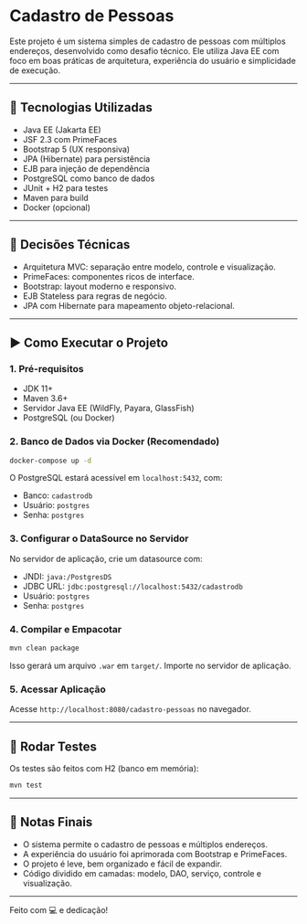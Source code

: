 
# Cadastro de Pessoas

Este projeto é um sistema simples de cadastro de pessoas com múltiplos endereços, desenvolvido como desafio técnico. Ele utiliza Java EE com foco em boas práticas de arquitetura, experiência do usuário e simplicidade de execução.

---

## 🔧 Tecnologias Utilizadas

- Java EE (Jakarta EE)
- JSF 2.3 com PrimeFaces
- Bootstrap 5 (UX responsiva)
- JPA (Hibernate) para persistência
- EJB para injeção de dependência
- PostgreSQL como banco de dados
- JUnit + H2 para testes
- Maven para build
- Docker (opcional)

---

## 📐 Decisões Técnicas

- Arquitetura MVC: separação entre modelo, controle e visualização.
- PrimeFaces: componentes ricos de interface.
- Bootstrap: layout moderno e responsivo.
- EJB Stateless para regras de negócio.
- JPA com Hibernate para mapeamento objeto-relacional.

---

## ▶️ Como Executar o Projeto

### 1. Pré-requisitos

- JDK 11+
- Maven 3.6+
- Servidor Java EE (WildFly, Payara, GlassFish)
- PostgreSQL (ou Docker)

### 2. Banco de Dados via Docker (Recomendado)

```bash
docker-compose up -d
```

O PostgreSQL estará acessível em `localhost:5432`, com:
- Banco: `cadastrodb`
- Usuário: `postgres`
- Senha: `postgres`

### 3. Configurar o DataSource no Servidor

No servidor de aplicação, crie um datasource com:
- JNDI: `java:/PostgresDS`
- JDBC URL: `jdbc:postgresql://localhost:5432/cadastrodb`
- Usuário: `postgres`
- Senha: `postgres`

### 4. Compilar e Empacotar

```bash
mvn clean package
```

Isso gerará um arquivo `.war` em `target/`. Importe no servidor de aplicação.

### 5. Acessar Aplicação

Acesse `http://localhost:8080/cadastro-pessoas` no navegador.

---

## 🧪 Rodar Testes

Os testes são feitos com H2 (banco em memória):

```bash
mvn test
```

---

## 📌 Notas Finais

- O sistema permite o cadastro de pessoas e múltiplos endereços.
- A experiência do usuário foi aprimorada com Bootstrap e PrimeFaces.
- O projeto é leve, bem organizado e fácil de expandir.
- Código dividido em camadas: modelo, DAO, serviço, controle e visualização.

---

Feito com 💻 e dedicação!

